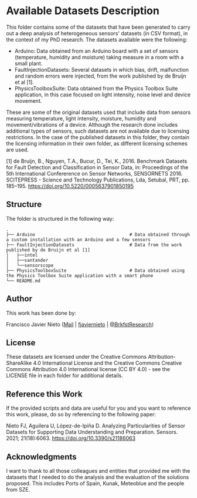 # Available Datasets Description

This folder contains some of the datasets that have been generated to carry out a deep analysis of heterogeneous sensors' datasets (in CSV format), in the context of my PhD research. The datasets available were the following:
* Arduino: Data obtained from an Arduino board with a set of sensors (temperature, humidity and moisture) taking measure in a room with a small plant.
* FaultInjectionDatasets: Several datasets in which bias, drift, malfunction and random errors were injected, from the work published by de Bruijn et al [1].
* PhysicsToolboxSuite: Data obtained from the Physics Toolbox Suite application, in this case focused on light intensity, noise level and device movement.

These are some of the original datasets used that include data from sensors measuring temperature, light intensity, moisture, humidity and movement/vibrations of a device. Although the research done includes additional types of sensors, such datasets are not available due to licensing restrictions. In the case of the published datasets in this folder, they contain the licensing information in their own folder, as different licensing schemes are used.

[1] de Bruijn, B., Nguyen, T.A., Bucur, D., Tei, K., 2016. Benchmark Datasets for Fault Detection and Classification in Sensor Data, in: Proceedings of the 5th International Confererence on Sensor Networks, SENSORNETS 2016. SCITEPRESS - Science and Technology Publications, Lda, Setubal, PRT, pp. 185–195. https://doi.org/10.5220/0005637901850195

## Structure

The folder is structured in the following way:

    .
    ├── Arduino                                    # Data obtained through a custom installation with an Arduino and a few sensors
    ├── FaultInjectionDatasets                     # Data from the work published by de Bruijn et al [1]
    │   ├──intel                  
    │   ├──santander
    │   └──sensorscope
    ├── PhysicsToolboxSuite                        # Data obtained using the Physics Toolbox Suite application with a smart phone    
    └── README.md

## Author

This work has been done by:

Francisco Javier Nieto ([Mail](mailto:fjavier.nieto@opendeusto.es) | [fjaviernieto](https://github.com/fjaviernieto) | [@BrkfstResearch](https://twitter.com/BrkfstResearch))

## License

These datasets are licensed under the Creative Commons Attribution-ShareAlike 4.0 International License and the Creative Commons Creative Commons Attribution 4.0 International license (CC BY 4.0) - see the LICENSE file in each folder for additional details.

## Reference this Work

If the provided scripts and data are useful for you and you want to reference this work, please, do so by referencing to the following paper:

Nieto FJ, Aguilera U, López-de-Ipiña D. Analyzing Particularities of Sensor Datasets for Supporting Data Understanding and Preparation. Sensors. 2021; 21(18):6063. https://doi.org/10.3390/s21186063

## Acknowledgments

I want to thank to all those colleagues and entities that provided me with the datasets that I needed to do the analysis and the evaluation of the solutions proposed. This includes Ports of Spain, Kunak, Meteoblue and the people from SZE.

